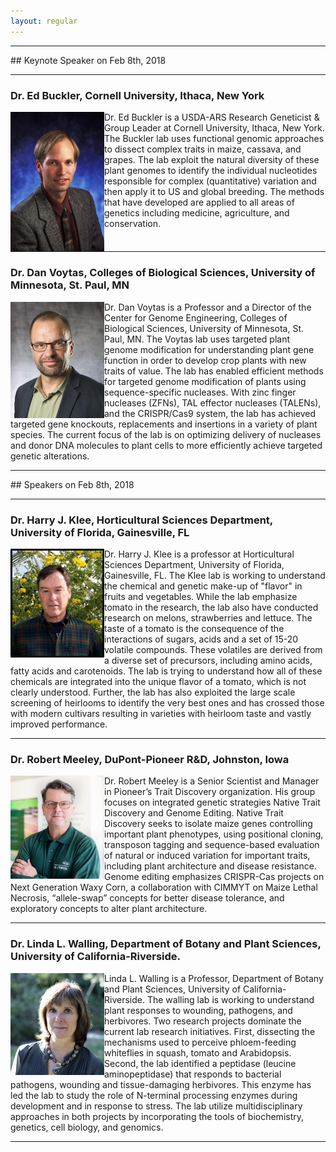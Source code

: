 ```yaml
---
layout: regular
---
```


<hr style="clear: both;" />
## Keynote Speaker on Feb 8th, 2018
<hr style="clear: both;" />


### Dr. Ed Buckler, Cornell University, Ithaca, New York

<img src="/img/buckler.jpg" alt="Dr.  Ed Buckler Photo" width="150px" style="float: left" /> 

Dr. Ed Buckler is a USDA-ARS Research Geneticist & Group Leader at Cornell University, Ithaca, New York. The Buckler lab uses functional genomic approaches to dissect complex traits in maize, cassava, and grapes. The lab exploit the natural diversity of these plant genomes to identify the individual nucleotides responsible for complex (quantitative) variation and then apply it to US and global breeding.  The methods that have developed are applied to all areas of genetics including medicine, agriculture, and conservation.

<hr style="clear: both;" />

### Dr. Dan Voytas, Colleges of Biological Sciences, University of Minnesota, St. Paul, MN

<img src="/img/Voytas.jpg" alt="Dr. Dan Voytas Photo" width="150px" style="float: left" /> 

Dr. Dan Voytas is a Professor and a Director of the Center for Genome Engineering, Colleges of Biological Sciences, University of Minnesota, St. Paul, MN. The Voytas lab uses targeted plant genome modification for understanding plant gene function in order to develop crop plants with new traits of value.  The lab has enabled efficient methods for targeted genome modification of plants using sequence-specific nucleases.  With zinc finger nucleases (ZFNs), TAL effector nucleases (TALENs), and the CRISPR/Cas9 system, the lab has achieved targeted gene knockouts, replacements and insertions in a variety of plant species.  The current focus of the lab is on optimizing delivery of nucleases and donor DNA molecules to plant cells to more efficiently achieve targeted genetic alterations.

<hr style="clear: both;" />
## Speakers on Feb 8th, 2018
<hr style="clear: both;" />

### Dr. Harry J. Klee, Horticultural Sciences Department, University of Florida, Gainesville, FL

<img src="/img/Klee.jpg" alt="Dr. Harry Klee Photo"  width="150px" style="float: left" /> 

Dr. Harry J. Klee is a professor at Horticultural Sciences Department, University of Florida, Gainesville, FL. The Klee lab is working to understand the chemical and genetic make-up of "flavor" in fruits and vegetables. While the lab emphasize tomato in the research, the lab also have conducted research on melons, strawberries and lettuce. The taste of a tomato is the consequence of the interactions of sugars, acids and a set of 15-20 volatile compounds. These volatiles are derived from a diverse set of precursors, including amino acids, fatty acids and carotenoids. The lab is trying to understand how all of these chemicals are integrated into the unique flavor of a tomato, which is not clearly understood. Further, the lab has also exploited the large scale screening of heirlooms to identify the very best ones and has crossed those with modern cultivars resulting in varieties with heirloom taste and vastly improved performance.
<hr style="clear: both;" />

### Dr. Robert Meeley, DuPont-Pioneer R&D, Johnston, Iowa

<img src="/img/Bob.jpg" alt="Dr. Robert Meeley" width="150px" style="float: left" /> 

Dr. Robert Meeley is a Senior Scientist and Manager in Pioneer’s Trait Discovery organization.  His group focuses on integrated genetic strategies Native Trait Discovery and Genome Editing.  Native Trait Discovery seeks to isolate maize genes controlling important plant phenotypes, using positional cloning, transposon tagging and sequence-based evaluation of natural or induced variation for important traits, including plant architecture and disease resistance.  Genome editing emphasizes CRISPR-Cas projects on Next Generation Waxy Corn, a collaboration with CIMMYT on Maize Lethal Necrosis, “allele-swap” concepts for better disease tolerance, and exploratory concepts to alter plant architecture.  

<hr style="clear: both;" />

### Dr. Linda L. Walling, Department of Botany and Plant Sciences, University of California-Riverside.

<img src="/img/Linda.JPG" alt="Dr. Linda L. Walling Photo" width="150px" style="float: left" /> 

Linda L. Walling is a Professor, Department of Botany and Plant Sciences, University of California-Riverside. The walling lab is working to understand plant responses to wounding, pathogens, and herbivores. Two research projects dominate the current lab research initiatives. First, dissecting the mechanisms used to perceive phloem-feeding whiteflies in squash, tomato and Arabidopsis. Second, the lab identified a peptidase (leucine aminopeptidase) that responds to bacterial pathogens, wounding and tissue-damaging herbivores. This enzyme has led the lab to study the role of N-terminal processing enzymes during development and in response to stress.  The lab utilize multidisciplinary approaches in both projects by incorporating the tools of biochemistry, genetics, cell biology, and genomics.

<hr style="clear: both;" />





